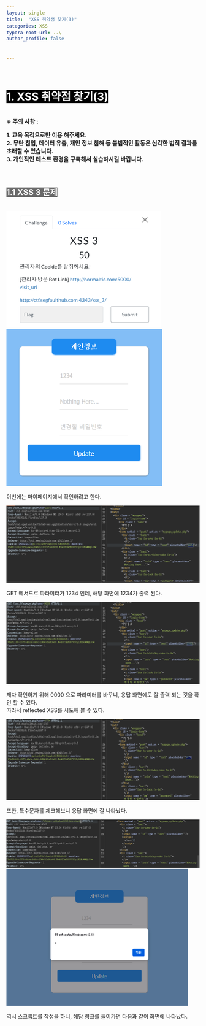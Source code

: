 ```yaml
---
layout: single
title:  "XSS 취약점 찾기(3)"
categories: XSS
typora-root-url: ..\
author_profile: false


---
```


<br>

# <span style="background:#000000; color:#ffffff">1. XSS 취약점 찾기(3)</span>

<br><span style='font-weight:bold; font-size:15px'> ※ 주의 사항 :</span>   

<span style='font-weight:bold; font-size:15px'>1. 교육 목적으로만 이용 해주세요.</span><br>
<span style='font-weight:bold; font-size:15px'>2. 무단 침입, 데이터 유출, 개인 정보 침해 등 불법적인 활동은 심각한 법적 결과를 초래할 수 있습니다.</span><br>
<span style='font-weight:bold; font-size:15px'>3.  개인적인 테스트 환경을 구축해서 실습하시길 바랍니다. </span>

<br>

## <span style="background:#696969; color:#ffffff">1.1 XSS 3 문제 </span>

<br>

<img src="/images/2024-06-18-XSS4/image-20240618021749560.png" alt="image-20240618021749560" style="zoom: 67%;" />

<img src="/images/2024-06-18-XSS4/image-20240618021241202.png" alt="image-20240618021241202" style="zoom: 67%;" />

이번에는 마이페이지에서 확인하려고 한다.

<img src="/images/2024-06-18-XSS4/image-20240618021308976.png" alt="image-20240618021308976" style="zoom:60%;" />

GET 메서드로 파라미터가 1234 인데, 해당 화면에 1234가 출력 된다.

<img src="/images/2024-06-18-XSS4/image-20240618021346395.png" alt="image-20240618021346395" style="zoom:60%;" />

재차 확인하기 위해 0000 으로 파라미터를 바꾸니, 응답 화면에도 잘 출력 되는 것을 확인 할 수 있다.  
따라서 reflected XSS를 시도해 볼 수 있다.

<img src="/images/2024-06-18-XSS4/image-20240618021437982.png" alt="image-20240618021437982" style="zoom:60%;" />

또한, 특수문자를 체크해보니 응답 화면에 잘 나타났다.

<img src="/images/2024-06-18-XSS4/image-20240618021537676.png" alt="image-20240618021537676" style="zoom:60%;" />

<img src="/images/2024-06-18-XSS4/image-20240618021619251.png" alt="image-20240618021619251" style="zoom:50%;" />

역시 스크립트를 작성을 하니, 해당 링크를 들어가면 다음과 같이 화면에 나타났다.